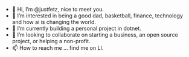 - 👋 Hi, I’m @justfetz, nice to meet you.
- 👀 I’m interested in being a good dad, basketball, finance, technology and how ai is changing the world.
- 🌱 I’m currently building a personal project in dotnet.
- 💞️ I’m looking to collaborate on starting a business, an open source project, or helping a non-profit.
- 📫 How to reach me ... find me on LI.

<!---
justfetz/justfetz is a ✨ special ✨ repository because its `README.md` (this file) appears on your GitHub profile.
You can click the Preview link to take a look at your changes.
--->
